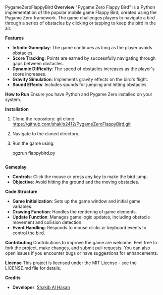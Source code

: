  PygameZeroFlappyBird
**Overview**
"Pygame Zero Flappy Bird" is a Python implementation of the popular mobile game Flappy Bird, created using the Pygame Zero framework. The game challenges players to navigate a bird through a series of obstacles by clicking or tapping to keep the bird in the air.

**Features**
- **Infinite Gameplay**: The game continues as long as the player avoids obstacles.
- **Score Tracking**: Points are earned by successfully navigating through gaps between obstacles.
- **Dynamic Difficulty**: The speed of obstacles increases as the player's score increases.
- **Gravity Simulation**: Implements gravity effects on the bird's flight.
- **Sound Effects**: Includes sounds for jumping and hitting obstacles.

**How to Run**
Ensure you have Python and Pygame Zero installed on your system.

**Installation**
1. Clone the repository:
   git clone https://github.com/shakib2412/PygameZeroFlappyBird.git

2. Navigate to the cloned directory.
3. Run the game using:
   
   pgzrun flappybird.py
   ```

**Gameplay**
- **Controls**: Click the mouse or press any key to make the bird jump.
- **Objective**: Avoid hitting the ground and the moving obstacles.

**Code Structure**
- **Game Initialization**: Sets up the game window and initial game variables.
- **Drawing Function**: Handles the rendering of game elements.
- **Update Function**: Manages game logic updates, including obstacle movement and collision detection.
- **Event Handling**: Responds to mouse clicks or keyboard events to control the bird.

**Contributing**
Contributions to improve the game are welcome. Feel free to fork the project, make changes, and submit pull requests. You can also open issues if you encounter bugs or have suggestions for enhancements.

**License**
This project is licensed under the MIT License - see the LICENSE.md file for details.

**Credits**
- **Developer**: [Shakib Al Hasan](https://github.com/shakib2412)

